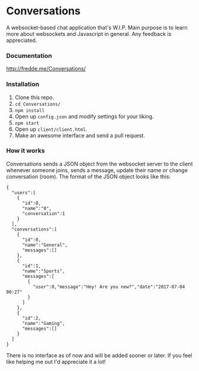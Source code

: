 # Conversations
A websocket-based chat application that's W.I.P. Main purpose is to learn more about websockets and Javascript in general. Any feedback is appreciated.

### Documentation
http://fredde.me/Conversations/

### Installation
1. Clone this repo.
2. `cd Conversations/` 
3. `npm install`
4. Open up `config.json` and modify settings for your liking.
5. `npm start`
6. Open up `client/client.html`.
7. Make an awesome interface and send a pull request.

### How it works
Conversations sends a JSON object from the websocket server to the client whenever someone joins, sends a message, update their name or change conversation (room). The format of the JSON object looks like this:

    {
      "users":[
        {
          "id":0,
          "name":"0",
          "conversation":1
        }
      ],
      "conversations":[
        {
          "id":0,
          "name":"General",
          "messages":[]
        },
        {
          "id":1,
          "name":"Sports",
          "messages":[
            {
              "user":0,"message":"Hey! Are you new?","date":"2017-07-04 00:27"
            }
          ]
        },
        {
          "id":2,
          "name":"Gaming",
          "messages":[]
        }
      ]
    }

There is no interface as of now and will be added sooner or later. If you feel like helping me out I'd appreciate it a lot!
